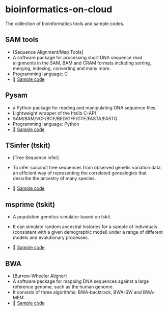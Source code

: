 # bioinformatics-on-cloud

The collection of bioinformatics tools and sample codes.

## SAM tools

- [Sequence Alignment/Map Tools]
- A software package for processing short DNA sequence read alignments in the SAM, BAM and CRAM formats including sorting, merging, indexing, converting and many more.
- Programming language: C
- 📕 [Sample code](https://github.com/jingwora/bioinformatics-on-cloud/blob/main/SAMtools/SAMtools_v-01.ipynb)

## Pysam

- a Python package for reading and manipulating DNA sequence files.
- Lightweight wrapper of the htslib C-API
- SAM/BAM/VCF/BCF/BED/GFF/GTF/FASTA/FASTQ
- Programming language: Python
- 📕 [Sample code](https://github.com/jingwora/bioinformatics-on-cloud/blob/main/pysam/pysam_v-01.ipynb)

## TSinfer (tskit)

- [Tree Sequence infer]
- To infer succinct tree sequences from observed genetic variation data, an efficient way of representing the correlated genealogies that describe the ancestry of many species.

- 📕 [Sample code](https://github.com/jingwora/bioinformatics-on-cloud/blob/main/Tskit/Tskit-tsinfer_v-01.ipynb)

## msprime (tskit)

- A population genetics simulator based on tskit.
- It can simulate random ancestral histories for a sample of individuals (consistent with a given demographic model) under a range of different models and evolutionary processes.

- 📕 [Sample code](https://github.com/jingwora/bioinformatics-on-cloud/blob/main/msprime/msprime_v-01.ipynb)

## BWA

- [Burrow-Wheeler Aligner]
- A software package for mapping DNA sequences against a large reference genome, such as the human genome.
- It consists of three algorithms: BWA-backtrack, BWA-SW and BWA-MEM.
- 📕 [Sample code](https://github.com/jingwora/bioinformatics-on-cloud/blob/main/bwa/bwa_v-02-02.ipynb)
